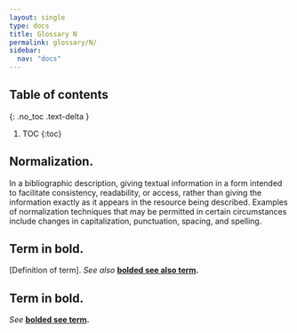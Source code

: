 ```yaml
---
layout: single
type: docs
title: Glossary N
permalink: glossary/N/
sidebar:
  nav: "docs"
---
```


## Table of contents
{: .no_toc .text-delta }

1. TOC
{:toc}

## **Normalization.** 
In a bibliographic description, giving textual information in a form intended to facilitate consistency, readability, or access, rather than giving the information exactly as it appears in the resource being described. Examples of normalization techniques that may be permitted in certain circumstances include changes in capitalization, punctuation, spacing, and spelling.

## **Term in bold.** 
[Definition of term]. *See also* **[bolded see also term](/DCRMR/glossary/Letter/#bolded-see-also-term).**

## **Term in bold.**
*See* **[bolded see term](/DCRMR/glossary/Letter/#bolded-see-also-term).**
